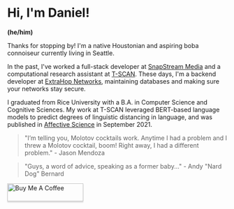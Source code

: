 # Hi, I'm Daniel!
**(he/him)**

Thanks for stopping by! I'm a native Houstonian and aspiring boba connoiseur currently living in Seattle.

In the past, I've worked a full-stack developer at [SnapStream Media](https://www.snapstream.com/) and a computational research assistant at [T-SCAN](http://tscan.rice.edu/). These days, I'm a backend developer at [ExtraHop Networks](https://www.extrahop.com), maintaining databases and making sure your networks stay secure.

I graduated from Rice University with a B.A. in Computer Science and Cognitive Sciences. My work at T-SCAN leveraged BERT-based language models to predict degrees of linguistic distancing in language, and was published in [Affective Science](https://link.springer.com/article/10.1007/s42761-021-00053-x) in September 2021.

> "I’m telling you, Molotov cocktails work. Anytime I had a problem and I threw a Molotov cocktail, boom! Right away, I had a different problem." - Jason Mendoza

> "Guys, a word of advice, speaking as a former baby..." - Andy "Nard Dog" Bernard


<!-- Add commitment to social justice -->

<!-- TODO: Add a "How I work" describing my work style -->

<a href="https://www.buymeacoffee.com/danielcpham" target="_blank"><img src="https://www.buymeacoffee.com/assets/img/custom_images/orange_img.png" alt="Buy Me A Coffee" style="height: 41px !important;width: 174px !important;box-shadow: 0px 3px 2px 0px rgba(190, 190, 190, 0.5) !important;-webkit-box-shadow: 0px 3px 2px 0px rgba(190, 190, 190, 0.5) !important;" ></a>
